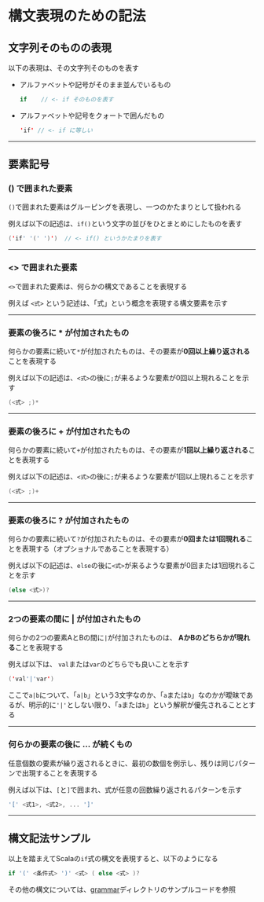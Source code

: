 # 構文表現のための記法

## 文字列そのものの表現

以下の表現は、その文字列そのものを表す

- アルファベットや記号がそのまま並んでいるもの
    ```scala
    if    // <- if そのものを表す
    ```
- アルファベットや記号をクォートで囲んだもの
    ```scala
    'if' // <- if に等しい
    ```

***

## 要素記号

### () で囲まれた要素
`()`で囲まれた要素はグルーピングを表現し、一つのかたまりとして扱われる

例えば以下の記述は、`if()`という文字の並びをひとまとめにしたものを表す

```scala
('if' '(' ')')  // <- if() というかたまりを表す
```

---

### <> で囲まれた要素
`<>`で囲まれた要素は、何らかの構文であることを表現する

例えば `<式>` という記述は、「式」という概念を表現する構文要素を示す

---

### 要素の後ろに * が付加されたもの
何らかの要素に続いて`*`が付加されたものは、その要素が**0回以上繰り返される**ことを表現する

例えば以下の記述は、`<式>`の後に`;`が来るような要素が0回以上現れることを示す

```scala
(<式> ;)*
```

---

### 要素の後ろに + が付加されたもの
何らかの要素に続いて`+`が付加されたものは、その要素が**1回以上繰り返される**ことを表現する

例えば以下の記述は、`<式>`の後に`;`が来るような要素が1回以上現れることを示す

```scala
(<式> ;)+
```

---

### 要素の後ろに ? が付加されたもの
何らかの要素に続いて`?`が付加されたものは、その要素が**0回または1回現れる**ことを表現する（オプショナルであることを表現する）

例えば以下の記述は、`else`の後に`<式>`が来るような要素が0回または1回現れることを示す

```scala
(else <式>)?
```

---

### 2つの要素の間に | が付加されたもの
何らかの2つの要素AとBの間に`|`が付加されたものは、 **AかBのどちらかが現れる**ことを表現する

例えば以下は、 `val`または`var`のどちらでも良いことを示す

```scala
('val'|'var')
```

ここで`a|b`について、「`a|b`」という3文字なのか、「`a`または`b`」なのかが曖昧であるが、明示的に`'|'`としない限り、「`a`または`b`」という解釈が優先されることとする

---

### 何らかの要素の後に ... が続くもの
任意個数の要素が繰り返されるときに、最初の数個を例示し、残りは同じパターンで出現することを表現する

例えば以下は、`[`と`]`で囲まれ、式が任意の回数繰り返されるパターンを示す

```scala
'[' <式1>, <式2>, ... ']'
```

***

## 構文記法サンプル

以上を踏まえてScalaの`if`式の構文を表現すると、以下のようになる

```scala
if '(' <条件式> ')' <式> ( else <式> )?
```

その他の構文については、[grammar](./grammar)ディレクトリのサンプルコードを参照
